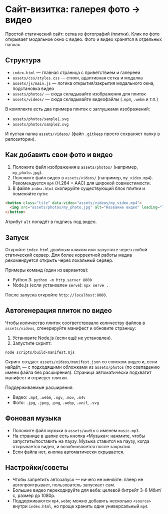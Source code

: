 # Сайт-визитка: галерея фото → видео

Простой статический сайт: сетка из фотографий (плитки). Клик по фото открывает модальное окно с видео. Фото и видео хранятся в отдельных папках.

## Структура

- `index.html` — главная страница с приветствием и галереей
- `assets/css/styles.css` — стили, адаптивная сетка и модалка
- `assets/js/main.js` — логика открытия/закрытия модального окна, подстановка видео
- `assets/photos/` — сюда складывайте изображения для плиток
- `assets/videos/` — сюда складывайте видеофайлы (`.mp4`, `.webm` и т.п.)

В комплекте есть два примера плиток с заглушками изображений:

- `assets/photos/sample1.svg`
- `assets/photos/sample2.svg`

И пустая папка `assets/videos/` (файл `.gitkeep` просто сохраняет папку в репозитории).

## Как добавить свои фото и видео

1. Положите файл изображения в `assets/photos/` (например, `my_photo.jpg`).
2. Положите файл видео в `assets/videos/` (например, `my_video.mp4`). Рекомендуется `mp4` (H.264 + AAC) для широкой совместимости.
3. В файле `index.html` скопируйте существующий блок плитки и поменяйте пути:

```html
<button class="tile" data-video="assets/videos/my_video.mp4">
  <img src="assets/photos/my_photo.jpg" alt="Название видео" loading="lazy" />
</button>
```

Атрибут `alt` попадёт в подпись под видео.

## Запуск

Откройте `index.html` двойным кликом или запустите через любой статический сервер. Для более корректной работы медиа рекомендуется открыть через локальный сервер.

Примеры команд (один из вариантов):

- Python 3: `python -m http.server 8000`
- Node.js (если установлен `serve`): `npx serve .`

После запуска откройте `http://localhost:8000`.

## Автогенерация плиток по видео

Чтобы количество плиток соответствовало количеству файлов в `assets/videos`, сгенерируйте манифест и обновите страницу:

1. Установите Node.js (если ещё не установлен).
2. Запустите скрипт:

```
node scripts/build-manifest.mjs
```

Скрипт создаст `assets/videos/manifest.json` со списком видео и, если найдёт, — с подходящими обложками из `assets/photos` (по совпадению имени файла без расширения). Страница автоматически подхватит манифест и отрисует плитки.

Поддерживаемые расширения:
- Видео: `.mp4`, `.webm`, `.ogv`, `.mov`, `.m4v`
- Фото: `.jpg`, `.jpeg`, `.png`, `.webp`, `.avif`, `.svg`

## Фоновая музыка

- Положите файл музыки в `assets/audio` с именем `music.mp3`.
- На странице в шапке есть кнопка «Музыка»: нажмите, чтобы запустить/поставить на паузу. Музыка ставится на паузу, когда открывается видео, и возобновляется после закрытия.
- Если файла нет, кнопка автоматически скрывается.

## Настройки/советы

- Чтобы запретить автозапуск — ничего не меняйте: плеер не автопроигрывает, пользователь запускает сам.
- Большие видео перекодируйте для веба: целевой битрейт 3–6 Мбит/с, размер до 1080p.
- Поддерживаются `mp4`, `webm`; можно добавить несколько `<source>` внутри `index.html`, но проще хранить один универсальный `mp4`.
